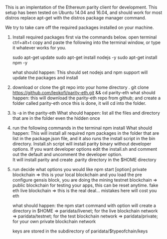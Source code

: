 This is an implentation of the Ethereum parity client for development.
This setup has been tested on Ubuntu 14.04 and 16.04, and should work for most distros replace apt-get with the distros package manager command.

We try to take care off the required packages installed on your machine.

1. Install required packages first via the commands below.
    open terminal ctrl+alt+t copy and paste the following into the terminal window, or type it whatever works for you.

    sudo apt-get update
    sudo apt-get install nodejs -y
    sudo apt-get install npm -y

    what should happen:
        This should set nodejs and npm support
        will update the packages and install

2. download or clone the git repo into your home directory .
    git clone https://github.com/leokofi/parity-eth.git && cd parity-eth
    what should happen:
        this will download the parity-eth repo from github; and create a folder called parity-eth
        once this is done, it will cd into the folder.

3. ls -a in the parity-eth
    What should happen:
      list all the files and directory that are in the folder even the hidden once

4. run the following commands in the terminal
    npm install
    What should happen:
      This will install all required npm packages in the folder that are list in the package.json file, and it also runs the install script in the bin directory.
      Install.sh script will install parity binary without developer options. If you want developer options edit the install.sh and comment out the default and uncomment the developer option.  
      It will install parity and create .parity directory in the $HOME directory

5. run decide what options you would like
    npm start [option]
    private blockchain => this is your local blockchain and you load the pre configure gensis block, you are doing the mining
    testnet blockchain => public blockchain for testing your apps, this can be reset anytime. fake eth
    live blockchain => this is the real deal... mistakes here will cost you eth

    what should happen:
      the npm start command with option will create a directory in $HOME
      => paridata/livenet; for the live blockchain network
      => paridata/testnet; for the test blockchain network
      => paridata/private; for your own private blockchain network

      keys are stored in the subdirectory of paridata/$typeofchain/keys
